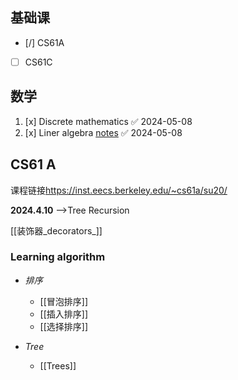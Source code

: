 
## 基础课
- [/] CS61A
- [ ] CS61C

## 数学
1. [x] Discrete mathematics ✅ 2024-05-08
2. [x] Liner algebra [notes](https://nbviewer.org/github/zlotus/notes-linear-algebra/tree/master/) ✅ 2024-05-08
## CS61 A

课程链接<https://inst.eecs.berkeley.edu/~cs61a/su20/>

**2024.4.10** -->Tree Recursion

[[装饰器_decorators_]]

### Learning algorithm

- *排序*
	- [[冒泡排序]]
	- [[插入排序]]
	- [[选择排序]]

- *Tree*
	-  [[Trees]]